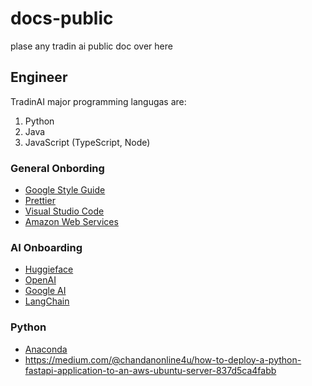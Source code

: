# docs-public

plase any tradin ai public doc over here

## Engineer

TradinAI major programming langugas are:

1. Python
2. Java
3. JavaScript (TypeScript, Node)

### General Onbording

* [Google Style Guide](https://google.github.io/styleguide/)
* [Prettier](https://prettier.io/)
* [Visual Studio Code](https://code.visualstudio.com/)
* [Amazon Web Services](https://aws.amazon.com/)

### AI Onboarding

* [Huggieface](https://huggingface.co/)
* [OpenAI](https://openai.com/)
* [Google AI](https://ai.google/)
* [LangChain](https://www.langchain.com/)

### Python

* [Anaconda](https://anaconda.org/)
* https://medium.com/@chandanonline4u/how-to-deploy-a-python-fastapi-application-to-an-aws-ubuntu-server-837d5ca4fabb
